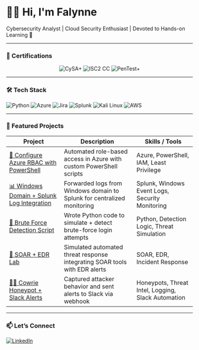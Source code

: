 

# 👋🏾 Hi, I'm Falynne

Cybersecurity Analyst | Cloud Security Enthusiast | Devoted to Hands-on Learning 🚀

---
### 🧾 Certifications

<p align="center">
  <img src="https://img.shields.io/badge/CompTIA%20CySA%2B-Certified-F80000?style=for-the-badge&logo=comptia&logoColor=white" alt="CySA+">
  <img src="https://img.shields.io/badge/ISC2%20Certified%20in%20Cybersecurity-CC-006400?style=for-the-badge&logo=ISC2&logoColor=white" alt="ISC2 CC">
  <img src="https://img.shields.io/badge/CompTIA%20PenTest%2B-Certified-F80000?style=for-the-badge&logo=comptia&logoColor=white" alt="PenTest+">
</p>


---

### 🛠️ Tech Stack
![Python](https://img.shields.io/badge/Python-3670A0?style=for-the-badge&logo=python&logoColor=ffdd54)
![Azure](https://img.shields.io/badge/Azure-0078D4?style=for-the-badge&logo=azure-devops&logoColor=white)
![Jira](https://img.shields.io/badge/Jira-0052CC?style=for-the-badge&logo=jira&logoColor=white)
![Splunk](https://img.shields.io/badge/Splunk-000000?style=for-the-badge&logo=splunk&logoColor=white)
![Kali Linux](https://img.shields.io/badge/Kali%20Linux-557C94?style=for-the-badge&logo=kalilinux&logoColor=white)
![AWS](https://img.shields.io/badge/AWS-232F3E?style=for-the-badge&logo=amazonaws&logoColor=white)

---

### 🚀 Featured Projects

| Project | Description | Skills / Tools |
|--------|-------------|----------------|
| [🔐 Configure Azure RBAC with PowerShell](https://github.com/cYberbOss21/Configure-Azure-RBAC-with-PowerShell) | Automated role-based access in Azure with custom PowerShell scripts | Azure, PowerShell, IAM, Least Privilege |
| [📊 Windows Domain + Splunk Log Integration](https://github.com/cYberbOss21/Windows-Domain-and-Splunk-Integration) | Forwarded logs from Windows domain to Splunk for centralized monitoring | Splunk, Windows Event Logs, Security Monitoring |
| [🐍 Brute Force Detection Script](https://github.com/cYberbOss21/bruteforce-python-code) | Wrote Python code to simulate + detect brute-force login attempts | Python, Detection Logic, Threat Simulation |
| [🧠 SOAR + EDR Lab](https://github.com/cYberbOss21/SOAR-EDR) | Simulated automated threat response integrating SOAR tools with EDR alerts | SOAR, EDR, Incident Response |
| [🕵🏾 Cowrie Honeypot + Slack Alerts](https://github.com/cYberbOss21/Cowrie-Honeypot-) | Captured attacker behavior and sent alerts to Slack via webhook | Honeypots, Threat Intel, Logging, Slack Automation |


---


### 📫 Let’s Connect

[![LinkedIn](https://img.shields.io/badge/LinkedIn-0A66C2?style=for-the-badge&logo=linkedin&logoColor=white)](https://www.linkedin.com/in/falynne-armstrong/)


